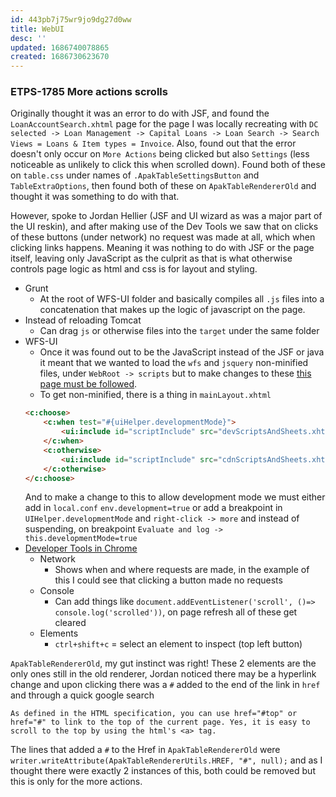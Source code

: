 ```yaml
---
id: 443pb7j75wr9jo9dg27d0ww
title: WebUI
desc: ''
updated: 1686740078865
created: 1686730623670
---
```

### ETPS-1785 More actions scrolls
Originally thought it was an error to do with JSF, and found the `LoanAccountSearch.xhtml` page for the page I was locally recreating with `DC selected -> Loan Management -> Capital Loans -> Loan Search -> Search Views = Loans & Item types = Invoice`. 
Also, found out that the error doesn't only occur on `More Actions` being clicked but also `Settings` (less noticeable as unlikely to click this when scrolled down).
Found both of these on `table.css` under names of `.ApakTableSettingsButton` and `TableExtraOptions`, then found both of these on `ApakTableRendererOld` and thought it was something to do with that.

However, spoke to Jordan Hellier (JSF and UI wizard as was a major part of the UI reskin), and after making use of the Dev Tools we saw that on clicks of these buttons (under network) no request was made at all, which when clicking links happens. Meaning it was nothing to do with JSF or the page itself, leaving only JavaScript as the culprit as that is what otherwise controls page logic as html and css is for layout and styling.
- Grunt
    - At the root of WFS-UI folder and basically compiles all `.js` files into a concatenation that makes up the logic of javascript on the page.
- Instead of reloading Tomcat
    - Can drag `js` or otherwise files into the `target` under the same folder
- WFS-UI
    - Once it was found out to be the JavaScript instead of the JSF or java it meant that we wanted to load the `wfs` and `jsquery` non-minified files, under `WebRoot -> scripts` but to make changes to these [this page must be followed](https://confluence.apak.com/live/pages/viewpage.action?spaceKey=WIKI&title=How+to+modify+WFS+JavaScript).
    - To get non-minified, there is a thing in `mainLayout.xhtml`
    ```html
    <c:choose>
        <c:when test="#{uiHelper.developmentMode}">
            <ui:include id="scriptInclude" src="devScriptsAndSheets.xhtml"/>
        </c:when>
        <c:otherwise>
            <ui:include id="scriptInclude" src="cdnScriptsAndSheets.xhtml"/>
        </c:otherwise>
    </c:choose>
    ```
    And to make a change to this to allow development mode we must either add in `local.conf` `env.development=true` or add a breakpoint in `UIHelper.developmentMode` and `right-click -> more` and instead of suspending, on breakpoint `Evaluate and log -> this.developmentMode=true`
- [Developer Tools in Chrome](https://developer.chrome.com/docs/devtools/)
    - Network 
        - Shows when and where requests are made, in the example of this I could see that clicking a button made no requests
    - Console 
        - Can add things like `document.addEventListener('scroll', ()=> console.log('scrolled'))`, on page refresh all of these get cleared
    - Elements
        - `ctrl+shift+c` = select an element to inspect (top left button)


`ApakTableRendererOld`, my gut instinct was right! These 2 elements are the only ones still in the old renderer, Jordan noticed there may be a hyperlink change and upon clicking there was a `#` added to the end of the link in `href` and through a quick google search 

    As defined in the HTML specification, you can use href="#top" or href="#" to link to the top of the current page. Yes, it is easy to scroll to the top by using the html's <a> tag.

The lines that added a `#` to the Href in `ApakTableRendererOld` were `writer.writeAttribute(ApakTableRendererUtils.HREF, "#", null);` and as I thought there were exactly 2 instances of this, both could be removed but this is only for the more actions.